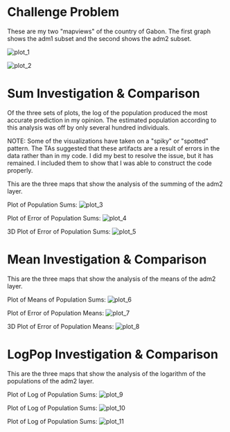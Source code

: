 # Challenge Problem
These are my two "mapviews" of the country of Gabon.  The first graph shows the adm1 subset and the second shows the adm2 subset.

![plot_1](adm1_mapView.png)

![plot_2](adm2_mapView.png)


# Sum Investigation & Comparison
Of the three sets of plots, the log of the population produced the most accurate prediction in my opinion.  The estimated population according to this analysis was off by only several hundred individuals.

NOTE:  Some of the visualizations have taken on a "spiky" or "spotted" pattern.  The TAs suggested that these artifacts are a result of errors in the data rather than in my code.  I did my best to resolve the issue, but it has remained.  I included them to show that I was able to construct the code properly.

This are the three maps that show the analysis of the summing of the adm2 layer.

Plot of Population Sums:
![plot_3](plot_populationSums.png)


Plot of Error of Population Sums:
![plot_4](plot_diffSums.png)


3D Plot of Error of Population Sums:
![plot_5](3D_diffSums.png)


# Mean Investigation & Comparison
This are the three maps that show the analysis of the means of the adm2 layer.

Plot of Means of Population Sums:
![plot_6](plot_populationMeans.png)


Plot of Error of Population Means:
![plot_7](plot_diffMeans.png)


3D Plot of Error of Population Means:
![plot_8](3D_diffMeans.png)

# LogPop Investigation & Comparison
This are the three maps that show the analysis of the logarithm of the populations of the adm2 layer.

Plot of Log of Population Sums:
![plot_9](plot_populationLogpop.png)


Plot of Log of Population Sums:
![plot_10](plot_diffLogpop.png)


Plot of Log of Population Sums:
![plot_11](3D_diffLogpop.png)
